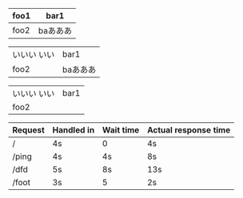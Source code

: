 |foo1|bar1    |
|----|--------|
|foo2|baあああ|

|           |        |
|-----------|--------|
|いいい いい|bar1    |
|foo2       |baあああ|

|           |    |
|-----------|----|
|いいい いい|bar1|
|foo2       |    |

|Request|Handled in|Wait time|Actual response time|
|-------|----------|---------|--------------------|
|/      |4s        |0        |4s                  |
|/ping  |4s        |4s       |8s                  |
|/dfd   |5s        |8s       |13s                 |
|/foot  |3s        |5        |2s                  |


